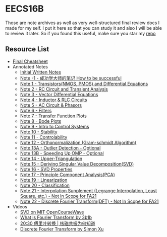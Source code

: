 # EECS16B

Those are note archives as well as very well-structured final review docs I made for my self. I put it here so that you can study it and also I will be able to review it later. So if you found this useful, make sure you star my [repo](https://github.com/ToiletCommander/Opensourced-Study-Notes-Berkeley)

## Resource List

- [Final Cheatsheet](Annotated/20211216%20Final%20Cheatsheet.pdf)
- Annotated Notes
  - [Initial Written Notes](Annotated/EECS16B%20Notes.pdf)
  - [Note -1 - 成功学大师的笔记 How to be successful](Annotated/20210924%20note-1%20成功学大师-️笔记.pdf)
  - [Note 1 - Transistors(NMOS, PMOS) and Differential Equations](Annotated/20210908%20note1%20Transistors%20and%20Differential%20Equations.pdf)
  - [Note 2 - RC Circuit and Transient Analysis](Annotated/20210908%20note2%20RC%20Circuit%20&%20Transient%20Analysis.pdf)
  - [Note 3 - Vector Differential Equations](Annotated/20210913%20note3%20Vector%20Differential%20Equations.pdf)
  - [Note 4 - Inductor & RLC Circuits](Annotated/20210917%20note4%20Inductors%20and%20RLC%20Circuits.pdf)
  - [Note 5 - AC Circuit & Phasors](Annotated/20210924%20note5%20Phasors%20-%20AC%20Circuits.pdf)
  - [Note 6 - Filters](Annotated/20210924%20note6%20Circuit%20Filters.pdf)
  - [Note 7 - Transfer Function Plots](Annotated/20210928%20note7%20Transfer%20Function%20Plots.pdf)
  - [Note 8 - Bode Plots](Annotated/20210928%20note8%20Bode%20Plots.pdf)
  - [Note 9 - Intro to Control Systems](Annotated/20210930%20note9%20Intro%20to%20Control%20Systems.pdf)
  - [Note 10 - Stability](Annotated/20211006%20note10%20stability.pdf)
  - [Note 11 - Controlability](Annotated/20211012%20note11%20Controllability.pdf)
  - [Note 12 - Orthonormalization (Gram-schmidt Algorithm)](Annotated/20211018%20note12%20Orthonormaliazation.pdf)
  - [Note 13A - Outlier Detection - Optional](Annotated/20211031%20note13A%20outlier%20detection.pdf)
  - [Note 13B - Speeding Up OMP - Optional](Annotated/20211114%20note13B%20Speeding%20Up%20OMP.pdf)
  - [Note 14 - Upper-Triangulation](Annotated/20211022%20note14%20Upper%20Triangulation.pdf)
  - [Note 15 - Deriving Singular Value Decomposition(SVD)](Annotated/20211028%20note15%20Deriving%20SVD.pdf)
  - [Note 16 - SVD Properties](Annotated/20211102%20note16%20SVD%20Forms.pdf)
  - [Note 17 - Principle Component Analysis(PCA)](Annotated/20211107%20note17%20PCA.pdf)
  - [Note 19 - Linearization](Annotated/20211115%20note19%20Linearization.pdf)
  - [Note 20 - Classification](Annotated/20211123%20note20%20Classification.pdf)
  - [Note 21 - Interpolation Supplement (Legrange Interpolation, Least Square, etc.) - Not In Scope for FA21](Annotated/20211224%20note21%20Interpolation%20Supplement(Not%20in%20scope).pdf)
  - [Note 22 - Discrete Fourier Transform(DFT) - Not In Scope for FA21](Annotated/20211224%20note21%20Interpolation%20Supplement(Not%20in%20scope).pdf)
- Videos
  - [SVD on MIT OpenCourseWave](https://youtu.be/mBcLRGuAFUk)
  - [What is Fourier Transform by 3b1b](https://youtu.be/spUNpyF58BY)
  - [20:30 傅里叶转换 \| 核磁共振为何知道](https://www.bilibili.com/video/BV1di4y1y7au)
  - [Discrete Fourier Transform by Simon Xu](https://youtu.be/mkGsMWi_j4Q)
